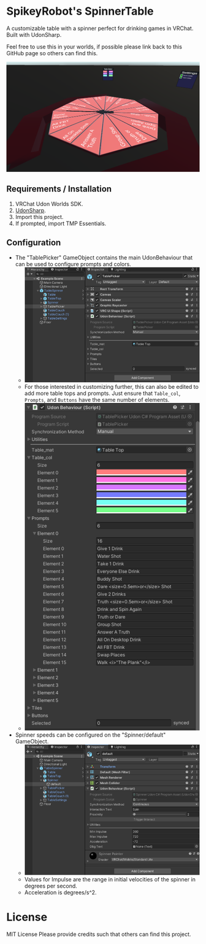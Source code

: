 # SpikeyRobot's SpinnerTable
A customizable table with a spinner perfect for drinking games in VRChat. Built with UdonSharp.

Feel free to use this in your worlds, if possible please link back to this GitHub page so others can find this.

![Example Image of Table in Unity](./Images/ExampleScene.png?raw=true)

## Requirements / Installation
1) VRChat Udon Worlds SDK.
2) [UdonSharp](https://github.com/vrchat-community/UdonSharp).
3) Import this project.
4) If prompted, import TMP Essentials.

## Configuration
- The "TablePicker" GameObject contains the main UdonBehaviour that can be used to configure prompts and colors.
  - ![Location of table settings](./Images/TablePromptSettings1.png?raw=true)
  - For those interested in customizing further, this can also be edited to add more table tops and prompts. Just ensure that `Table_col`, `Prompts`, and `Buttons` have the same number of elements.
  - ![Example layout of table settings](./Images/TablePromptSettings2.png?raw=true)
- Spinner speeds can be configured on the "Spinner/default" GameObject.
  - ![Location of spinner settings](./Images/TableSpinnerSettings.png?raw=true)
  - Values for Impulse are the range in initial velocities of the spinner in degrees per second.
  - Acceleration is degrees/s^2.

# License
MIT License
Please provide credits such that others can find this project.
